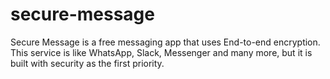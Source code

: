 # secure-message
Secure Message is a free messaging app that uses End-to-end encryption. This service is like WhatsApp, Slack, Messenger and many more, but it is built with security as the first priority.
